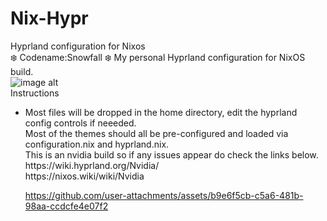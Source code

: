 # Nix-Hypr
Hyprland configuration for Nixos <br />
:snowflake:  Codename:Snowfall :snowflake:
My personal Hyprland configuration for NixOS build.<br />
![image alt](https://github.com/blueve-xi/photo/blob/a121d8a5110954a3a0c6535f5de8f03cf6ed9c46/nixos.png)<br />
Instructions<br />
<ul>
<li>Most files will be dropped in the home directory, edit the hyprland config controls if neeeded.<br />
Most of the themes should all be pre-configured and loaded via configuration.nix and hyprland.nix. <br />
This is an nvidia build so if any issues appear do check the links below.<br />
https://wiki.hyprland.org/Nvidia/ <br />
https://nixos.wiki/wiki/Nvidia <br />

https://github.com/user-attachments/assets/b9e6f5cb-c5a6-481b-98aa-ccdcfe4e07f2

